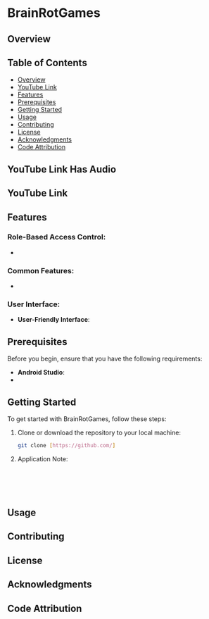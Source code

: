 
# BrainRotGames

## Overview



## Table of Contents

- [Overview](#overview)
- [YouTube Link](#youtube-link)
- [Features](#features)
- [Prerequisites](#prerequisites)
- [Getting Started](#getting-started)
- [Usage](#usage)
- [Contributing](#contributing)
- [License](#license)
- [Acknowledgments](#acknowledgments)
- [Code Attribution](#code-attribution)
## YouTube Link Has Audio
## YouTube Link


## Features

### Role-Based Access Control:
- 

### Common Features:
- 

### User Interface:
- **User-Friendly Interface**: 

## Prerequisites

Before you begin, ensure that you have the following requirements:

- **Android Studio**:
- 
## Getting Started

To get started with BrainRotGames, follow these steps:

1. Clone or download the repository to your local machine:
   ```bash
   git clone [https://github.com/]

3. Application Note:
   ```bash
  


  
   
## Usage

## Contributing

## License

## Acknowledgments


## Code Attribution

